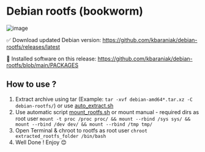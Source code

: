 # Debian rootfs (bookworm)
![image](https://user-images.githubusercontent.com/90936580/213817109-ac8c4562-de13-4582-b7c1-06d46db02a7a.png)

✅ Download updated Debian version: https://github.com/kbaraniak/debian-rootfs/releases/latest

📑 Installed software on this release: https://github.com/kbaraniak/debian-rootfs/blob/main/PACKAGES

## How to use ?
1. Extract archive using tar (Example: `tar -xvf debian-amd64*.tar.xz -C debian-rootfs/`) or use [auto_extract.sh](https://raw.githubusercontent.com/kbaraniak/debian-rootfs/main/auto_extract.sh)
2. Use automatic script [mount_rootfs.sh](https://raw.githubusercontent.com/kbaraniak/debian-rootfs/main/mount_rootfs.sh) or mount manual - required dirs as root user `mount -t proc /proc proc/ &&
                          mount --rbind /sys sys/ &&
                          mount --rbind /dev dev/ &&
                          mount --rbind /tmp tmp/`
3. Open Terminal & chroot to rootfs as root user ``chroot extracted_rootfs_folder /bin/bash``
4. Well Done ! Enjoy 😊
